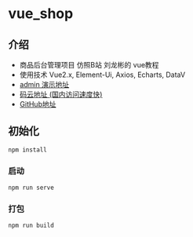 # vue_shop
## 介绍 
* 商品后台管理项目 仿照B站 刘龙彬的 vue教程
* 使用技术 Vue2.x, Element-Ui, Axios, Echarts, DataV
*  [admin 演示地址](http://shop.yty1999.top:8889/login)
* [码云地址 (国内访问速度快)](https://gitee.com/yty1998/vue_shop.git)
* [GitHub地址](https://github.com/YTY11/vue_shop.git)


## 初始化
```
npm install
```

### 启动
```
npm run serve
```

### 打包
```
npm run build
```
